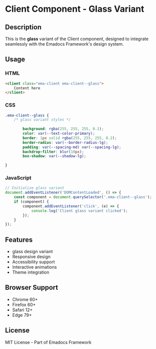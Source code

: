 # Client Component - Glass Variant

## Description
This is the **glass** variant of the Client component, designed to integrate seamlessly with the Emadocs Framework's design system.

## Usage

### HTML
```html
<client class="ema-client ema-client--glass">
    Content here
</client>
```

### CSS
```css
.ema-client--glass {
    /* glass variant styles */
    
        background: rgba(255, 255, 255, 0.1);
        color: var(--text-color-primary);
        border: 1px solid rgba(255, 255, 255, 0.2);
        border-radius: var(--border-radius-lg);
        padding: var(--spacing-md) var(--spacing-lg);
        backdrop-filter: blur(10px);
        box-shadow: var(--shadow-lg);
    
}
```

### JavaScript
```javascript
// Initialize glass variant
document.addEventListener('DOMContentLoaded', () => {
    const component = document.querySelector('.ema-client--glass');
    if (component) {
        component.addEventListener('click', (e) => {
            console.log('Client glass variant clicked');
        });
    }
});
```

## Features
- glass design variant
- Responsive design
- Accessibility support
- Interactive animations
- Theme integration

## Browser Support
- Chrome 60+
- Firefox 60+
- Safari 12+
- Edge 79+

## License
MIT License - Part of Emadocs Framework
